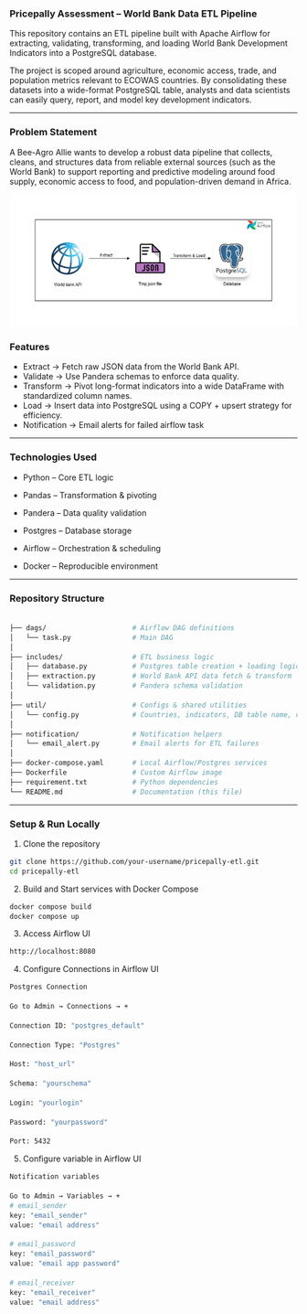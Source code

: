 ### Pricepally Assessment – World Bank Data ETL Pipeline

This repository contains an ETL pipeline built with Apache Airflow for extracting, validating, transforming, and loading World Bank Development Indicators into a PostgreSQL database.

The project is scoped around agriculture, economic access, trade, and population metrics relevant to ECOWAS countries. By consolidating these datasets into a wide-format PostgreSQL table, analysts and data scientists can easily query, report, and model key development indicators.

----
### Problem Statement
 A Bee-Agro Allie wants to develop a robust data pipeline that collects, cleans, and
 structures data from reliable external sources (such as the World Bank) to support reporting and
 predictive modeling around food supply, economic access to food, and population-driven demand in
 Africa.

![workflow_image](image/world_bank_etl.png)

### Features

- Extract → Fetch raw JSON data from the World Bank API.
- Validate → Use Pandera schemas to enforce data quality.
- Transform → Pivot long-format indicators into a wide DataFrame with standardized column names.
- Load → Insert data into PostgreSQL using a COPY + upsert strategy for efficiency.
- Notification → Email alerts for failed airflow task

---

### Technologies Used

- Python – Core ETL logic

- Pandas – Transformation & pivoting

- Pandera – Data quality validation

- Postgres – Database storage

- Airflow – Orchestration & scheduling

- Docker – Reproducible environment

----
### Repository Structure
```graphql

├── dags/                     # Airflow DAG definitions
│   └── task.py               # Main DAG 
│
├── includes/                 # ETL business logic
│   ├── database.py           # Postgres table creation + loading logic
│   ├── extraction.py         # World Bank API data fetch & transform
│   └── validation.py         # Pandera schema validation
│
├── util/                     # Configs & shared utilities
│   └── config.py             # Countries, indicators, DB table name, constants
│
├── notification/             # Notification helpers
│   └── email_alert.py        # Email alerts for ETL failures
│
├── docker-compose.yaml       # Local Airflow/Postgres services
├── Dockerfile                # Custom Airflow image
├── requirement.txt           # Python dependencies
└── README.md                 # Documentation (this file)

```

---

### Setup & Run Locally
1. Clone the repository
```bash
git clone https://github.com/your-username/pricepally-etl.git
cd pricepally-etl
```
2. Build and Start services with Docker Compose
```bash
docker compose build
docker compose up
```

3. Access Airflow UI
```bash
http://localhost:8080
```

4. Configure Connections in Airflow UI
```bash
Postgres Connection

Go to Admin → Connections → +

Connection ID: "postgres_default"

Connection Type: "Postgres"

Host: "host_url"

Schema: "yourschema"

Login: "yourlogin"

Password: "yourpassword"

Port: 5432
```

5. Configure variable in Airflow UI
```bash
Notification variables

Go to Admin → Variables → +
# email_sender
key: "email_sender"
value: "email address"

# email_password
key: "email_password"
value: "email app password"

# email_receiver
key: "email_receiver"
value: "email address"
```

